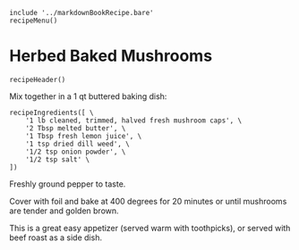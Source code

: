 ~~~ markdown-script
include '../markdownBookRecipe.bare'
recipeMenu()
~~~

# Herbed Baked Mushrooms

~~~ markdown-script
recipeHeader()
~~~

Mix together in a 1 qt buttered baking dish:

~~~ markdown-script
recipeIngredients([ \
    '1 lb cleaned, trimmed, halved fresh mushroom caps', \
    '2 Tbsp melted butter', \
    '1 Tbsp fresh lemon juice', \
    '1 tsp dried dill weed', \
    '1/2 tsp onion powder', \
    '1/2 tsp salt' \
])
~~~

Freshly ground pepper to taste.

Cover with foil and bake at 400 degrees for 20 minutes or until mushrooms are tender and golden
brown.

This is a great easy appetizer (served warm with toothpicks), or served with beef roast as a side
dish.

